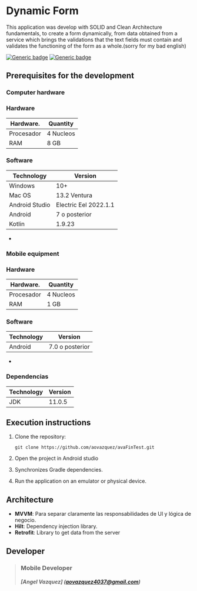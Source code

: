 # Dynamic Form

This application was develop with SOLID and Clean Architecture fundamentals, to create a form dynamically, from data obtained from a service which brings the validations that the text fields must contain and validates the functioning of the form as a whole.(sorry for my bad english)

[![Generic badge](https://img.shields.io/badge/version-1.0.1-green.svg)](https://shields.io/)
[![Generic badge](https://img.shields.io/badge/actualización-13/08/2024-orange.svg)](https://shields.io/)

## Prerequisites for the development

### Computer hardware

### Hardware
| Hardware.    | Quantity |
|--------------|----------
| Procesador   | 4 Nucleos| 
| RAM          | 8 GB     |


### Software
| Technology| Version |
|-----------|----------|
| Windows | 10+ | 
| Mac OS | 13.2 Ventura | 
| Android Studio | Electric Eel 2022.1.1 | 
| Android   | 7 o posterior | 
| Kotlin    | 1.9.23  |

-

### Mobile equipment

### Hardware
| Hardware.    | Quantity|
|--------------|----------
| Procesador   | 4 Nucleos| 
| RAM          | 1 GB     |


### Software
| Technology| Version |
|-----------|----------| 
| Android   | 7.0 o posterior|

-

### Dependencias
| Technology| Version |
|-----------|----------|
| JDK   | 11.0.5   |

## Execution instructions

1. Clone the repository:
    ```
    git clone https://github.com/aovazquez/avaFinTest.git
    ```

2. Open the project in Android studio

3. Synchronizes Gradle dependencies.

4. Run the application on an emulator or physical device.

## Architecture

- **MVVM**: Para separar claramente las responsabilidades de UI y lógica de negocio.
- **Hilt**: Dependency injection library.
- **Retrofit**: Library to get data from the server


## Developer

> ### Mobile Developer
> ##### [Angel Vazquez] (aovazquez4037@gmail.com)